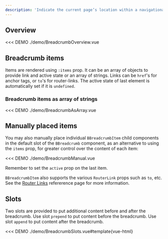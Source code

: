 ```yaml
---
description: 'Indicate the current page’s location within a navigational hierarchy that automatically adds separators via CSS.'
---
```


## Overview

<<< DEMO ./demo/BreadcrumbOverview.vue

## Breadcrumb items

Items are rendered using `:items` prop. It can be an array of objects to provide link and active
state or an array of strings. Links can be `href`'s for anchor tags, or `to`'s for router-links.
The active state of last element is automatically set if it is `undefined`.

### Breadcrumb items as array of strings

<<< DEMO ./demo/BreadcrumbAsArray.vue

## Manually placed items

You may also manually place individual `BBreadcrumbItem` child components in the default slot of
the `BBreadcrumb` component, as an alternative to using the `items` prop, for greater control
over the content of each item:

<<< DEMO ./demo/BreadcrumbManual.vue

Remember to set the `active` prop on the last item.

`BBreadcrumbItem` also supports the various `RouterLink` props such as `to`, etc. See the
[Router Links](/docs/reference/router-links) refererence page for more information.

## Slots

Two slots are provided to put additional content before and after the breadcrumb.
Use slot `prepend` to put content before the breadcrumb. Use slot `append` to put content after the breadcrumb.

<<< DEMO ./demo/BreadcrumbSlots.vue#template{vue-html}

<ComponentReference :data="data" />

<script setup lang="ts">
import {data} from '../../data/components/breadcrumb.data'
</script>
